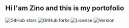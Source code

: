 ## Hi I'am Zino and this is my portofolio

![GitHub stars](https://img.shields.io/github/stars/ZinoGrind-Dev/ZinoGrind-Dev?style=for-the-badge)
![GitHub forks](https://img.shields.io/github/forks/ZinoGrind-Dev/ZinoGrind-Dev?style=for-the-badge)
![License](https://img.shields.io/github/license/ZinoGrind-Dev/ZinoGrind-Dev?style=for-the-badge)
![Version](https://img.shields.io/badge/version-1.0.0-brightgreen?style=for-the-badge)

<!--
**ZinoGrind-Dev/ZinoGrind-Dev** is a ✨ _special_ ✨ repository because its `README.md` (this file) appears on your GitHub profile.

Here are some ideas to get you started:

- 🔭 I’m currently working on ...
- 🌱 I’m currently learning ...
- 👯 I’m looking to collaborate on ...
- 🤔 I’m looking for help with ...
- 💬 Ask me about ...
- 📫 How to reach me: ...
- 😄 Pronouns: ...
- ⚡ Fun fact: ...
-->
